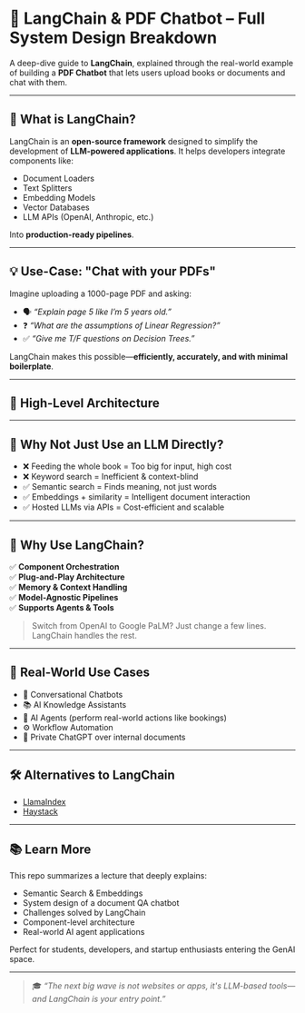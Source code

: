 # 🧠 LangChain & PDF Chatbot – Full System Design Breakdown

A deep-dive guide to **LangChain**, explained through the real-world example of building a **PDF Chatbot** that lets users upload books or documents and chat with them.

---

## 📌 What is LangChain?

LangChain is an **open-source framework** designed to simplify the development of **LLM-powered applications**. It helps developers integrate components like:

- Document Loaders
- Text Splitters
- Embedding Models
- Vector Databases
- LLM APIs (OpenAI, Anthropic, etc.)

Into **production-ready pipelines**.

---

## 💡 Use-Case: "Chat with your PDFs"

Imagine uploading a 1000-page PDF and asking:

- 🗣️ _“Explain page 5 like I’m 5 years old.”_
- ❓ _“What are the assumptions of Linear Regression?”_
- ✅ _“Give me T/F questions on Decision Trees.”_

LangChain makes this possible—**efficiently, accurately, and with minimal boilerplate**.

---

## 🧱 High-Level Architecture


---

## 🧠 Why Not Just Use an LLM Directly?

- ❌ Feeding the whole book = Too big for input, high cost
- ❌ Keyword search = Inefficient & context-blind
- ✅ Semantic search = Finds meaning, not just words
- ✅ Embeddings + similarity = Intelligent document interaction
- ✅ Hosted LLMs via APIs = Cost-efficient and scalable

---

## 🔧 Why Use LangChain?

✅ **Component Orchestration**  
✅ **Plug-and-Play Architecture**  
✅ **Memory & Context Handling**  
✅ **Model-Agnostic Pipelines**  
✅ **Supports Agents & Tools**  

> Switch from OpenAI to Google PaLM? Just change a few lines.  
> LangChain handles the rest.

---

## 🚀 Real-World Use Cases

- 🤖 Conversational Chatbots  
- 📚 AI Knowledge Assistants  
- 🧠 AI Agents (perform real-world actions like bookings)  
- ⚙️ Workflow Automation  
- 📄 Private ChatGPT over internal documents

---

## 🛠️ Alternatives to LangChain

- [LlamaIndex](https://www.llamaindex.ai/)
- [Haystack](https://haystack.deepset.ai/)

---

## 📚 Learn More

This repo summarizes a lecture that deeply explains:

- Semantic Search & Embeddings  
- System design of a document QA chatbot  
- Challenges solved by LangChain  
- Component-level architecture  
- Real-world AI agent applications  

Perfect for students, developers, and startup enthusiasts entering the GenAI space.

---

> 🎓 *“The next big wave is not websites or apps, it's LLM-based tools—and LangChain is your entry point.”*
